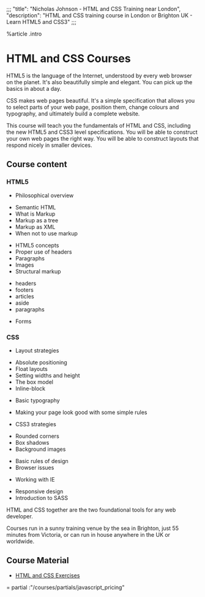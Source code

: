 ;;;
"title": "Nicholas Johnson - HTML and CSS Training near London",
"description": "HTML and CSS training course in London or Brighton UK - Learn HTML5 and CSS3"
;;;

%article
.intro


# HTML and CSS Courses

HTML5 is the language of the Internet, understood by every web browser on the planet. It's also beautifully simple and elegant. You can pick up the basics in about a day.

CSS makes web pages beautiful. It's a simple specification that allows you to select parts of your web page, position them, change colours and typography, and ultimately build a complete website.

This course will teach you the fundamentals of HTML and CSS, including the new HTML5 and CSS3 level specifications. You will be able to construct your own web pages the right way. You will be able to construct layouts that respond nicely in smaller devices.

## Course content

### HTML5

* Philosophical overview
- Semantic HTML
- What is Markup
- Markup as a tree
- Markup as XML
- When not to use markup
* HTML5 concepts
* Proper use of headers
* Paragraphs
* Images
* Structural markup
- headers
- footers
- articles
- aside
- paragraphs
* Forms

### CSS

* Layout strategies
- Absolute positioning
- Float layouts
- Setting widths and height
- The box model
- Inline-block
* Basic typography
- Making your page look good with some simple rules
* CSS3 strategies
- Rounded corners
- Box shadows
- Background images
* Basic rules of design
* Browser issues
- Working with IE
* Responsive design
* Introduction to SASS





HTML and CSS together are the two foundational tools for any web developer.

Courses run in a sunny training venue by the sea in Brighton, just 55 minutes from Victoria, or can run in house anywhere in the UK or worldwide.


## Course Material

* [HTML and CSS Exercises](/courses/html-and-css/exercises)



= partial :"/courses/partials/javascript_pricing"

